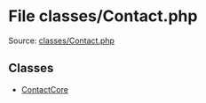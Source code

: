 File classes/Contact.php
=========

Source: [classes/Contact.php](https://github.com/PrestaShop/PrestaShop/blob/1.6.0.2/classes/Contact.php)


Classes
-------

* [ContactCore](class.ContactCore.md)


